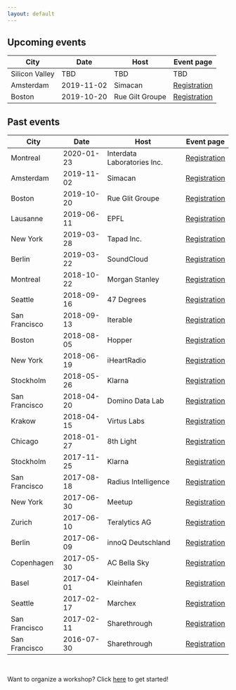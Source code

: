 ```yaml
---
layout: default
---
```


## Upcoming events

City           | Date       | Host            | Event page
-------------- | ---------- | --------------- | ----------
Silicon Valley | TBD        | TBD             | TBD
Amsterdam      | 2019-11-02 | Simacan         | [Registration](https://www.bridgetroll.org/events/486)
Boston         | 2019-10-20 | Rue Gilt Groupe | [Registration](https://www.bridgetroll.org/events/488)


## Past events

City          | Date       | Host                | Event page
------------- | ---------- | ------------------- | ----------
Montreal      | 2020-01-23 | Interdata Laboratories Inc.          | [Registration](https://www.bridgetroll.org/events/494)
Amsterdam     | 2019-11-02 | Simacan             | [Registration](https://www.bridgetroll.org/events/486)
Boston        | 2019-10-20 | Rue Glit Groupe     | [Registration](https://www.bridgetroll.org/events/488)
Lausanne      | 2019-06-11 | EPFL                | [Registration](https://www.bridgetroll.org/events/474)
New York      | 2019-03-28 | Tapad Inc.          | [Registration](https://www.bridgetroll.org/events/464)
Berlin        | 2019-03-22 | SoundCloud          | [Registration](https://www.bridgetroll.org/events/458)
Montreal      | 2018-10-22 | Morgan Stanley      | [Registration](https://www.bridgetroll.org/events/449)
Seattle       | 2018-09-16 | 47 Degrees          | [Registration](https://www.bridgetroll.org/events/440)
San Francisco | 2018-09-13 | Iterable            | [Registration](https://www.bridgetroll.org/events/440)
Boston        | 2018-08-05 | Hopper              | [Registration](https://www.bridgetroll.org/events/438)
New York      | 2018-06-19 | iHeartRadio         | [Registration](https://www.bridgetroll.org/events/430)
Stockholm     | 2018-05-26 | Klarna              | [Registration](https://www.bridgetroll.org/events/433)
San Francisco | 2018-04-20 | Domino Data Lab     | [Registration](https://www.bridgetroll.org/events/388)
Krakow        | 2018-04-15 | Virtus Labs         | [Registration](https://www.meetup.com/Krakow-Scala-User-Group/events/249387632/)
Chicago       | 2018-01-27 | 8th Light           | [Registration](https://www.bridgetroll.org/events/375)
Stockholm     | 2017-11-25 | Klarna              | [Registration](https://www.bridgetroll.org/events/370)
San Francisco | 2017-08-18 | Radius Intelligence | [Registration](https://www.bridgetroll.org/events/366)
New York      | 2017-06-30 | Meetup              | [Registration](https://www.bridgetroll.org/events/359)
Zurich        | 2017-06-10 | Teralytics AG       | [Registration](https://www.meetup.com/ScalaBridge-Switzerland/events/240556629/)
Berlin        | 2017-06-09 | innoQ Deutschland   | [Registration](https://www.bridgetroll.org/events/349)
Copenhagen    | 2017-05-30 | AC Bella Sky        | [Registration](https://www.bridgetroll.org/events/354)
Basel         | 2017-04-01 | Kleinhafen          | [Registration](https://www.meetup.com/ScalaBridge-Switzerland/events/238438857/)
Seattle       | 2017-02-17 | Marchex             | [Registration](https://www.bridgetroll.org/events/334)
San Francisco | 2017-02-11 | Sharethrough        | [Registration](https://www.bridgetroll.org/events/333)
San Francisco | 2016-07-30 | Sharethrough        | [Registration](https://www.eventbrite.com/e/scalabridge-curriculum-hack-day-tickets-6131325961)

<br>

Want to organize a workshop? Click [here](/organizers) to get started!
